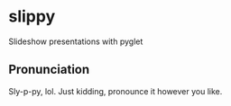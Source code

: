 # slippy
Slideshow presentations with pyglet

## Pronunciation
Sly-p-py, lol. Just kidding, pronounce it however you like.
